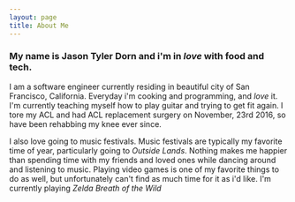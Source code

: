 ```yaml
---
layout: page
title: About Me
---
```


### My name is Jason Tyler Dorn and i'm in *love* with food and tech.

I am a software engineer currently residing in beautiful city of San Francisco, California.
Everyday i'm cooking and programming, and *love* it. I'm currently teaching myself
how to play guitar and trying to get fit again. I tore my ACL and had ACL
replacement surgery on November, 23rd 2016, so have been rehabbing my knee ever 
since.

I also love going to music festivals. Music festivals
are typically my favorite time of year, particularly going to _Outside Lands_.
Nothing makes me happier than spending time with my friends and loved ones
while dancing around and listening to music. Playing video games is one of
my favorite things to do as well, but unfortunately can't find as much time
for it as i'd like. I'm currently playing _Zelda Breath of the Wild_
